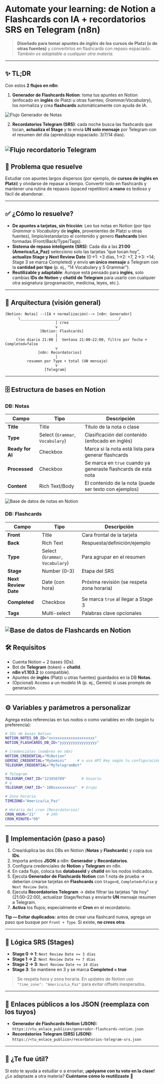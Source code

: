 # Automate your learning: de Notion a Flashcards con IA + recordatorios SRS en Telegram (n8n)

> **Diseñado para tomar apuntes de *inglés* de los cursos de Platzi (o de otras fuentes)** y convertirlos en flashcards con repaso espaciado. *También es adaptable a cualquier otra materia.*

---

## ✨ TL;DR
Con estos **2 flujos en n8n**:
1) **Generador de Flashcards Notion**: toma tus apuntes en Notion (enfocado en **inglés** de Platzi u otras fuentes; *Grammar/Vocabulary*), los normaliza y crea **flashcards** automáticamente con ayuda de IA.

![Flujo Generador de Notas](Flujo_Generador_de_NOtas.png)

2) **Recordatorios Telegram (SRS)**: cada noche busca las flashcards que tocan, **actualiza el Stage** y te envía **UN solo mensaje** por Telegram con el resumen del día (aprendizaje espaciado: 3/7/14 días).

![Flujo recordatorio Telegram](Flujo_Recordatorio.png)
---

## 🎯 Problema que resuelve
Estudiar con apuntes largos dispersos (por ejemplo, de **cursos de inglés en Platzi**) y olvidarse de repasar a tiempo. Convertir todo en flashcards y mantener una rutina de repasos (spaced repetition) **a mano** es tedioso y fácil de abandonar.

---

## ✅ ¿Cómo lo resuelve?
- **De apuntes a tarjetas, sin fricción**: Leo tus notas en Notion (por tipo *Grammar* o *Vocabulary* de **inglés**, provenientes de Platzi u otras fuentes), limpio/estandarizo el contenido y genero **flashcards** bien formadas (Front/Back/Type/Tags).
- **Sistema de repaso inteligente (SRS)**: Cada día a las **21:00 (America/La_Paz)** selecciono solo las tarjetas “que tocan hoy”, **actualizo Stage y Next Review Date** (0→1: +3 días, 1→2: +7, 2→3: +14; Stage 3 se marca Completed) y envío **un único mensaje** a Telegram con la **cantidad por tipo** (p. ej., “14 Vocabulary y 5 Grammar”).
- **Reutilizable y adaptable**: Aunque está pensado para **inglés**, solo cambias **IDs de Notion** y **chatId de Telegram** para usarlo con cualquier otra asignatura (programación, medicina, leyes, etc.).

---

## 🧩 Arquitectura (visión general)

```
[Notion: Notas] --(IA + normalización)--> [n8n: Generador]
      \_____________________________________________/
                       | crea
                       v
                [Notion: Flashcards]
                       |
     Cron diario 21:00 |  Ventana 21:00–22:00, filtro por fecha + Completed=false
                       v
               [n8n: Recordatorios]
                       |
          resumen por Type + total (UN mensaje)
                       v
                  [Telegram]
```

---

## 🗄️ Estructura de bases en Notion

### DB: **Notas**
| Campo | Tipo | Descripción |
|---|---|---|
| **Title** | Title | Título de la nota o clase |
| **Type** | Select (`Grammar`, `Vocabulary`) | Clasificación del contenido (enfocado en inglés) |
| **Ready for AI** | Checkbox | Marca si la nota está lista para generar flashcards |
| **Processed** | Checkbox | Se marca en `true` cuando ya generaste flashcards de esta nota |
| **Content** | Rich Text/Body | El contenido de la nota (puede ser texto con ejemplos) |

![Base de datos de notas en Notion](DB_NOTAS.png)

### DB: **Flashcards**
| Campo | Tipo | Descripción |
|---|---|---|
| **Front** | Title | Cara frontal de la tarjeta |
| **Back** | Rich Text | Respuesta/definición/ejemplo |
| **Type** | Select (`Grammar`, `Vocabulary`) | Para agrupar en el resumen |
| **Stage** | Number (0–3) | Etapa del SRS |
| **Next Review Date** | Date (con hora) | Próxima revisión (se respeta zona horaria) |
| **Completed** | Checkbox | Se marca `true` al llegar a Stage 3 |
| **Tags** | Multi-select | Palabras clave opcionales |


![Base de datos de Flashcards en Notion](Base_de_datos_Flascards.png)
---

## 🛠️ Requisitos
- Cuenta Notion + 2 bases (IDs).
- Bot de **Telegram** (token) + **chatId**.
- **n8n v1.103.2** (o compatible).
- Apuntes de **inglés** (Platzi u otras fuentes) guardados en la DB **Notas**.
- (Opcional) Acceso a un modelo IA (p. ej., Gemini) si usas prompts de generación.

---

## ⚙️ Variables y parámetros a personalizar

Agrega estas referencias en tus nodos o como variables en n8n (según tu preferencia):

```bash
# IDs de bases Notion
NOTION_NOTES_DB_ID="xxxxxxxxxxxxxxxxxxxxx"
NOTION_FLASHCARDS_DB_ID="yyyyyyyyyyyyyyyyy"

# Credenciales (nombres en n8n)
NOTION_CREDENTIAL="MiNotion"
GEMINI_CREDENTIAL="MyGemini"     # o usa API Key según tu configuración
TELEGRAM_CREDENTIAL="MyTelegramBot"

# Telegram
TELEGRAM_CHAT_ID="123456789"       # Usuario
# o
TELEGRAM_CHAT_ID="-100xxxxxxxxxx"  # Grupo

# Zona horaria
TIMEZONE="America/La_Paz"

# Horario del cron (Recordatorios)
CRON_HOUR="21"     # 24h
CRON_MINUTE="00"
```
---

## 🚀 Implementación (paso a paso)
1. Crea/duplica las dos DBs en Notion (**Notas** y **Flashcards**) y copia sus **IDs**.
2. Importa ambos **JSON** a n8n: **Generador** y **Recordatorios**.
3. Configura credenciales de **Notion** y **Telegram** en n8n.
4. En cada flujo, coloca tus **databaseId** y **chatId** en los nodos indicados.
5. Ejecuta **Generador de Flashcards Notion** con 1 nota de prueba → deberían crearse tarjetas en **Flashcards** con `Stage=0`, `Completed=false` y `Next Review Date`.
6. Ejecuta **Recordatorios Telegram** → debe filtrar las tarjetas “de hoy” (21:00–22:00), actualizar Stage/fechas y enviarte **UN** mensaje resumen a Telegram.
7. **Activa** los flujos; especialmente el **Cron** en el recordatorio.

**Tip — Evitar duplicados:** antes de crear una flashcard nueva, agrega un paso que busque por `Front + Type`. Si existe, **no crees otra**.

---

## 🔁 Lógica SRS (Stages)
- **Stage 0 → 1**: `Next Review Date += 3 días`
- **Stage 1 → 2**: `Next Review Date += 7 días`
- **Stage 2 → 3**: `Next Review Date += 14 días`
- **Stage 3**: Se mantiene en 3 y se marca **Completed = true**

> Se respeta hora y zona horaria. En updates de Notion uso `"time_zone": "America/La_Paz"` para evitar offsets inesperados.

---

## 📎 Enlaces públicos a los JSON (reemplaza con los tuyos)
- **Generador de Flashcards Notion (JSON):**  
  `https://<tu_enlace_publico>/generador-flashcards-notion.json`
- **Recordatorios Telegram (SRS) (JSON):**  
  `https://<tu_enlace_publico>/recordatorios-telegram-srs.json`

---

## 💚 ¿Te fue útil?
Si esto te ayuda a estudiar o a enseñar, **¡apóyame con tu voto en la clase!**  
¿Lo adaptaste a otra materia? **Cuéntame cómo lo reutilizaste** 🙌
